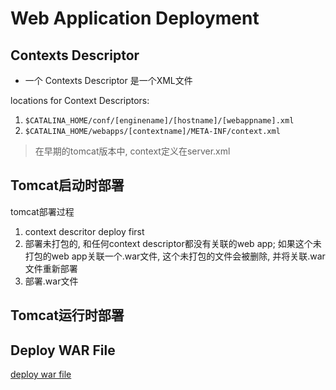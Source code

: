 # Web Application Deployment

## Contexts Descriptor

- 一个 Contexts Descriptor 是一个XML文件

locations for Context Descriptors:

1.  `$CATALINA_HOME/conf/[enginename]/[hostname]/[webappname].xml`
2.  `$CATALINA_HOME/webapps/[contextname]/META-INF/context.xml`

> 在早期的tomcat版本中, context定义在server.xml

## Tomcat启动时部署

tomcat部署过程

1. context descritor deploy first
2. 部署未打包的, 和任何context descriptor都没有关联的web app; 如果这个未打包的web app关联一个.war文件, 这个未打包的文件会被删除, 并将关联.war文件重新部署
3. 部署.war文件

## Tomcat运行时部署

## Deploy WAR File

[deploy war file](tomcat-deploy-war-file.md)


